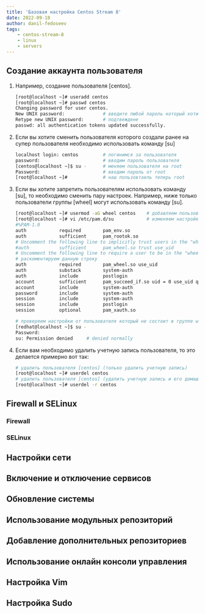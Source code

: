 ```yaml
---
title: 'Базовая настройка Centos Stream 8'
date: 2022-09-18
author: danil-fedoseev
tags:
    - centos-stream-8
    - linux
    - servers
---
```


## Создание аккаунта пользователя

1. Например, создание пользователя \[centos\].
    ```bash
    [root@localhost ~]# useradd centos
    [root@localhost ~]# passwd centos
    Changing password for user centos.
    New UNIX password:              # введите любой пароль который хотите установить
    Retype new UNIX password:       # подтвеждене
    passwd: all authentication tokens updated successfully.
    ```
2. Если вы хотите сменить пользователя которого создали ранее на супер пользователя необходимо использовать команду \[su\]
    ```bash
    localhost login: centos         # логинимся за пользователя
    password:                       # вводим пароль пользователя
    [centos@localhost ~]$ su -      # меняем пользователя на root
    Password:                       # вводим пароль от root
    [root@localhost ~]#             # наш пользовтаель теперь root
    ```

3. Если вы хотите запретить пользователям использовать команду \[su\], то необходимо сменить пару настроек. Например, ниже только пользователи группы \[wheel\] могут использовать команду \[su\].
    ```bash
    [root@localhost ~]# usermod -aG wheel centos    # добавляем пользователя centos в группу wheel
    [root@localhost ~]# vi /etc/pam.d/su            # изменяем настройки su
    #%PAM-1.0
    auth            required        pam_env.so
    auth            sufficient      pam_rootok.so
    # Uncomment the following line to implicitly trust users in the "wheel" group.
    #auth           sufficient      pam_wheel.so trust use_uid
    # Uncomment the following line to require a user to be in the "wheel" group.
    # раскоментируем данную строку
    auth            required        pam_wheel.so use_uid
    auth            substack        system-auth
    auth            include         postlogin
    account         sufficient      pam_succeed_if.so uid = 0 use_uid quiet
    account         include         system-auth
    password        include         system-auth
    session         include         system-auth
    session         include         postlogin
    session         optional        pam_xauth.so

    # проверяем настройки от пользователя который не состоит в группе wheel
    [redhat@localhost ~]$ su -
    Password:
    su: Permission denied     # denied normally
    ```
4. Если вам необходимо удалить учетную запись пользователя, то это делается примерно вот так:
    ```bash
    # удалить пользователя [centos] (только удалить учетную запись)
    [root@localhost ~]# userdel centos
    # удалить пользователя [centos] (удалить учетную запись и его домашнюю директорию)
    [root@localhost ~]# userdel -r centos
    ```

## Firewall и SELinux

### Firewall

### SELinux

## Настройки сети

## Включение и отключение сервисов

## Обновление системы

## Использование модульных репозиторий

## Добавление дополнительных репозиториев

## Использование онлайн консоли управления

## Настройка Vim

## Настройка Sudo
